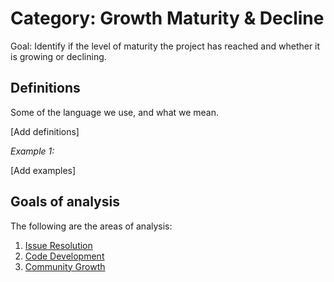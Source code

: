 # Category: Growth Maturity & Decline

Goal: Identify if the level of maturity the project has reached and whether it is growing or declining.

## Definitions
Some of the language we use, and what we mean.

[Add definitions]

*Example 1:*

[Add examples]



## Goals of analysis

The following are the areas of analysis:

1. [Issue Resolution](./goal_Issue_resolution.md)
2. [Code Development](./goal_code_development.md)
3. [Community Growth](./goal_community_growth.md)
